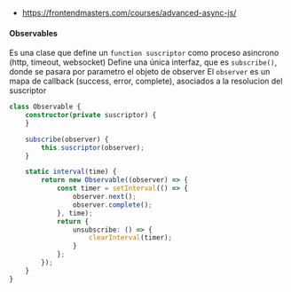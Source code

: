- https://frontendmasters.com/courses/advanced-async-js/

#### Observables
Es una clase que define un `function suscriptor` como proceso asincrono (http, timeout, websocket)
Define una única interfaz, que es `subscribe()`, donde se pasara por parametro el objeto de observer
El `observer` es un mapa de callback (success, error, complete), asociados a la resolucion del suscriptor

```typescript
class Observable {
    constructor(private suscriptor) {
    }

    subscribe(observer) {
        this.suscriptor(observer);
    }

    static interval(time) {
        return new Observable((observer) => {
            const timer = setInterval(() => {
                observer.next();
                observer.complete();
            }, time);
            return {
                unsubscribe: () => {
                    clearInterval(timer);
                }
            };
        });
    }
}
```
